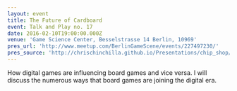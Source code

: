 ```yaml
---
layout: event
title: The Future of Cardboard
event: Talk and Play no. 17
date: 2016-02-10T19:00:00.000Z
venue: 'Game Science Center, Besselstrasse 14 Berlin, 10969'
pres_url: 'http://www.meetup.com/BerlinGameScene/events/227497230/'
pres_source: 'http://chrischinchilla.github.io/Presentations/chip_shop/talk_play_17.html#/'
---
```


How digital games are influencing board games and vice versa. I will discuss the numerous ways that board games are joining the digital era.
